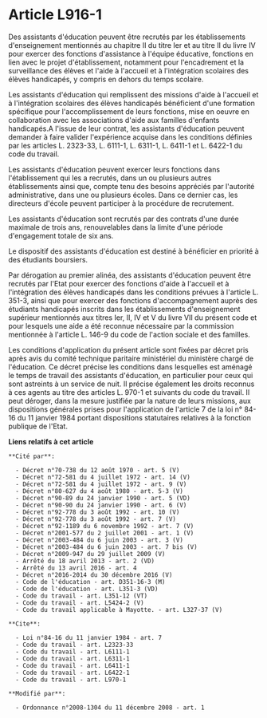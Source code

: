 # Article L916-1

Des assistants d'éducation peuvent être recrutés par les établissements d'enseignement mentionnés au chapitre II du titre Ier
et au titre II du livre IV pour exercer des fonctions d'assistance à l'équipe éducative, fonctions en lien avec le projet
d'établissement, notamment pour l'encadrement et la surveillance des élèves et l'aide à l'accueil et à l'intégration
scolaires des élèves handicapés, y compris en dehors du temps scolaire. 

Les assistants d'éducation qui remplissent des missions d'aide à l'accueil et à l'intégration scolaires des élèves handicapés
bénéficient d'une formation spécifique pour l'accomplissement de leurs fonctions, mise en oeuvre en collaboration avec les
associations d'aide aux familles d'enfants handicapés.A l'issue de leur contrat, les assistants d'éducation peuvent demander
à faire valider l'expérience acquise dans les conditions définies par les articles L. 2323-33, L. 6111-1, L. 6311-1, L.
6411-1 et L. 6422-1 du code du travail. 

Les assistants d'éducation peuvent exercer leurs fonctions dans l'établissement qui les a recrutés, dans un ou plusieurs
autres établissements ainsi que, compte tenu des besoins appréciés par l'autorité administrative, dans une ou plusieurs
écoles. Dans ce dernier cas, les directeurs d'école peuvent participer à la procédure de recrutement. 

Les assistants d'éducation sont recrutés par des contrats d'une durée maximale de trois ans, renouvelables dans la limite
d'une période d'engagement totale de six ans. 

Le dispositif des assistants d'éducation est destiné à bénéficier en priorité à des étudiants boursiers. 

Par dérogation au premier alinéa, des assistants d'éducation peuvent être recrutés par l'Etat pour exercer des fonctions
d'aide à l'accueil et à l'intégration des élèves handicapés dans les conditions prévues à l'article L. 351-3, ainsi que pour
exercer des fonctions d'accompagnement auprès des étudiants handicapés inscrits dans les établissements d'enseignement
supérieur mentionnés aux titres Ier, II, IV et V du livre VII du présent code et pour lesquels une aide a été reconnue
nécessaire par la commission mentionnée à l'article L. 146-9 du code de l'action sociale et des familles. 

Les conditions d'application du présent article sont fixées par décret pris après avis du comité technique paritaire
ministériel du ministère chargé de l'éducation. Ce décret précise les conditions dans lesquelles est aménagé le temps de
travail des assistants d'éducation, en particulier pour ceux qui sont astreints à un service de nuit. Il précise également
les droits reconnus à ces agents au titre des articles L. 970-1 et suivants du code du travail. Il peut déroger, dans la
mesure justifiée par la nature de leurs missions, aux dispositions générales prises pour l'application de l'article 7 de la
loi n° 84-16 du 11 janvier 1984 portant dispositions statutaires relatives à la fonction publique de l'Etat.

**Liens relatifs à cet article**

	**Cité par**:

	  - Décret n°70-738 du 12 août 1970 - art. 5 (V)
	  - Décret n°72-581 du 4 juillet 1972 - art. 14 (V)
	  - Décret n°72-581 du 4 juillet 1972 - art. 9 (V)
	  - Décret n°80-627 du 4 août 1980 - art. 5-3 (V)
	  - Décret n°90-89 du 24 janvier 1990 - art. 5 (VD)
	  - Décret n°90-90 du 24 janvier 1990 - art. 6 (V)
	  - Décret n°92-778 du 3 août 1992 - art. 10 (V)
	  - Décret n°92-778 du 3 août 1992 - art. 7 (V)
	  - Décret n°92-1189 du 6 novembre 1992 - art. 7 (V)
	  - Décret n°2001-577 du 2 juillet 2001 - art. 1 (V)
	  - Décret n°2003-484 du 6 juin 2003 - art. 3 (V)
	  - Décret n°2003-484 du 6 juin 2003 - art. 7 bis (V)
	  - Décret n°2009-947 du 29 juillet 2009 (V)
	  - Arrêté du 18 avril 2013 - art. 2 (VD)
	  - Arrêté du 13 avril 2016 - art. 4
	  - Décret n°2016-2014 du 30 décembre 2016 (V)
	  - Code de l'éducation - art. D351-16-3 (M)
	  - Code de l'éducation - art. L351-3 (VD)
	  - Code du travail - art. L351-12 (VT)
	  - Code du travail - art. L5424-2 (V)
	  - Code du travail applicable à Mayotte. - art. L327-37 (V)

	**Cite**:

	  - Loi n°84-16 du 11 janvier 1984 - art. 7
	  - Code du travail - art. L2323-33
	  - Code du travail - art. L6111-1
	  - Code du travail - art. L6311-1
	  - Code du travail - art. L6411-1
	  - Code du travail - art. L6422-1
	  - Code du travail - art. L970-1

	**Modifié par**:

	  - Ordonnance n°2008-1304 du 11 décembre 2008 - art. 1
